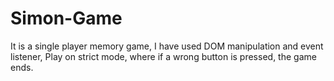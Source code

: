 # Simon-Game
It is a single player memory game,
I have used DOM manipulation and event listener,
Play on strict mode, where if a wrong button is pressed, the game ends.
